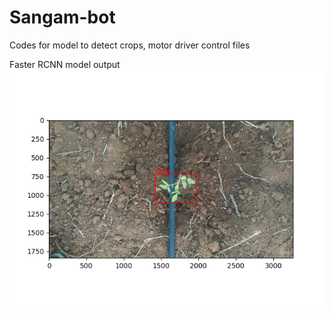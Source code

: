 # Sangam-bot

Codes for model to detect crops, motor driver control files

Faster RCNN model output
<br>
<img src="test.png">
